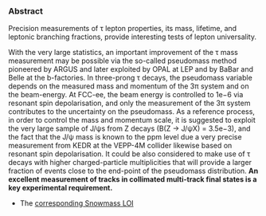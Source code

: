 ### Abstract

Precision measurements of τ lepton properties, its mass, lifetime, and leptonic branching fractions, provide interesting tests of lepton universality. 

With the very large statistics, an important improvement of the τ mass measurement may be possible via the so-called pseudomass method pioneered by ARGUS and later exploited by OPAL at LEP and by BaBar and Belle at the b-factories. In three-prong τ decays, the pseudomass variable depends on the measured mass and momentum of the 3π system and on the beam-energy. At FCC-ee, the beam energy is controlled to 1e−6 via resonant spin depolarisation, and only the measurement of the 3π system contributes to the uncertainty on the pseudomass. As a reference process, in order to control the mass and momentum scale, it is suggested to exploit the very large sample of J/ψs from Z decays (B(Z → J/ψX) = 3.5e−3), and the fact that the J/ψ mass is known to the ppm level due a very precise measurement from KEDR at the VEPP-4M collider likewise based on resonant spin depolarisation. It could be also considered to make use of τ decays with higher charged-particle multiplicities that will provide a larger fraction of events close to the end-point of the pseudomass distribution. **An excellent measurement of tracks in collimated multi-track final states is a key experimental requirement.**

- The [corresponding Snowmass LOI](https://indico.cern.ch/event/951830/contributions/3998995/attachments/2095101/3521315/TauProperties_SNOWMASS21-EF4_EF3_Mogens_Dam-252.pdf)

